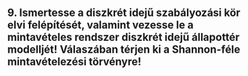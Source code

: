## 9. Ismertesse a diszkrét idejű szabályozási kör elvi felépítését, valamint vezesse le a mintavételes rendszer diszkrét idejű állapottér modelljét! Válaszában térjen ki a Shannon-féle mintavételezési törvényre!
